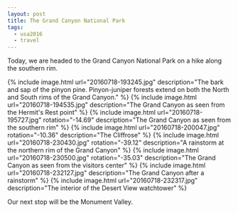 ```yaml
---
layout: post
title: The Grand Canyon National Park
tags:
  - usa2016
  - travel
---
```


Today, we are headed to the Grand Canyon National Park on a hike along the southern rim.

  {% include image.html url="20160718-193245.jpg"
    description="The bark and sap of the pinyon pine. Pinyon-juniper forests extend on both the North and South rims of the Grand Canyon." %}
  {% include image.html url="20160718-194535.jpg"
    description="The Grand Canyon as seen from the Hermit's Rest point" %}
  {% include image.html url="20160718-195727.jpg" rotation="-14.69"
    description="The Grand Canyon as seen from the southern rim" %}
  {% include image.html url="20160718-200047.jpg" rotation="-10.36"
    description="The Cliffrose" %}
  {% include image.html url="20160718-230430.jpg" rotation="-39.12"
    description="A rainstorm at the northern rim of the Grand Canyon" %}
  {% include image.html url="20160718-230500.jpg" rotation="-35.03"
    description="The Grand Canyon as seen from the visitors center" %}
  {% include image.html url="20160718-232127.jpg"
    description="The Grand Canyon after a rainstorm" %}
  {% include image.html url="20160718-232317.jpg"
    description="The interior of the Desert View watchtower" %}

Our next stop will be the Monument Valley.
